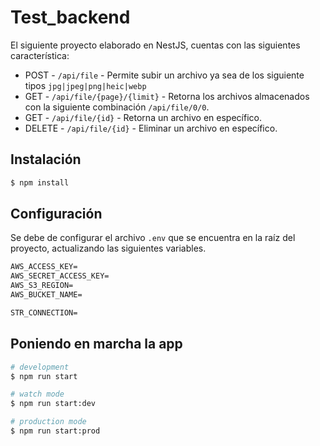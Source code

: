 # Test_backend
El siguiente proyecto elaborado en NestJS, cuentas con las siguientes característica:

 - POST - `/api/file` - Permite subir un archivo ya sea de los siguiente tipos `jpg|jpeg|png|heic|webp`
 - GET - `/api/file/{page}/{limit}` - Retorna los archivos almacenados con la siguiente combinación `/api/file/0/0`.
 - GET - `/api/file/{id}` - Retorna un archivo en específico.
 - DELETE - `/api/file/{id}` - Eliminar un archivo en específico.


## Instalación

```bash
$ npm install
```

## Configuración
Se debe de configurar el archivo `.env` que se encuentra en la raíz del proyecto, actualizando las siguientes variables.

```txt
AWS_ACCESS_KEY=
AWS_SECRET_ACCESS_KEY=
AWS_S3_REGION=
AWS_BUCKET_NAME=

STR_CONNECTION=
```



## Poniendo en marcha la app

```bash
# development
$ npm run start

# watch mode
$ npm run start:dev

# production mode
$ npm run start:prod
```

